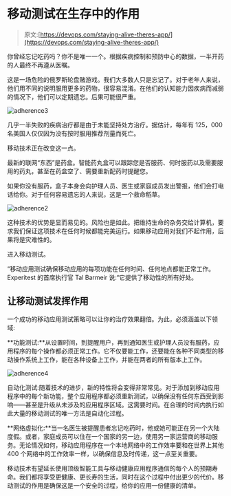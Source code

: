 # 移动测试在生存中的作用

> 原文:[https://devops.com/staying-alive-theres-app/](https://devops.com/staying-alive-theres-app/)

你曾经忘记吃药吗？你不是唯一一个。根据疾病控制和预防中心的数据，一半开药的人最终不再遵从医嘱。

这是一场危险的俄罗斯轮盘赌游戏。我们大多数人只是忘记了。对于老年人来说，他们用不同的说明服用更多的药物，很容易混淆。在他们的认知能力因疾病而减弱的情况下，他们可以定期遗忘。后果可能很严重。

![adherence3](../Images/9154c25977a31138a1aefb2ed1a0ab25.png)

几乎一半失败的疾病治疗都是由于未能坚持处方治疗。据估计，每年有 125，000 名美国人仅仅因为没有按时服用推荐剂量而死亡。

移动技术正在改变这一点。

最新的联网“东西”是药盒。智能药丸盒可以跟踪您是否服药、何时服药以及需要服用的药丸，甚至在药盒空了、需要重新配药时提醒您。

如果你没有服药，盒子本身会向护理人员、医生或家庭成员发出警报，他们会打电话给你。对于任何容易遗忘的人来说，这是一个救命稻草。

![adherence2](../Images/dd373defd84bc8be186ce55f753a4b8b.png)

这种技术的优势是显而易见的。风险也是如此。把维持生命的杂务交给计算机，要求我们保证这项技术在任何时候都能完美运行。如果移动应用对我们不起作用，后果将是灾难性的。

进入移动测试。

“移动应用测试确保移动应用的每项功能在任何时间、任何地点都能正常工作。Experitest 的首席执行官 Tal Barmeir 说:“它提供了移动性的所有好处。

## 让移动测试发挥作用

一个成功的移动应用测试策略可以让你的治疗效果翻倍。为此，必须涵盖以下领域:

**功能测试:**从设置时间，到提醒用户，再到通知医生或护理人员没有服药，应用程序的每个操作都必须正常工作。它不仅要能工作，还要能在各种不同类型的移动操作系统上工作，能在各种设备上工作，并能在两者的所有版本上工作。

![adherence4](../Images/d9cfd58cb7b7b7a9d99d5c1f854ede37.png)

自动化测试:随着技术的进步，新的特性将会变得非常常见。对于添加到移动应用程序中的每个新功能，整个应用程序都必须重新测试，以确保没有任何东西受到影响——甚至是升级从未涉及的应用程序区域。这需要时间。在合理的时间内执行如此大量的移动测试的唯一方法是自动化过程。

**网络虚拟化:**当一名医生被提醒患者忘记吃药时，他或她可能正在另一个大陆度假。或者，家庭成员可以住在一个国家的另一边，使用另一家运营商的移动服务。无论情况如何，移动应用程序在一个本地网络中的工作效率要和在世界上其他 400 个网络中的工作效率一样，以确保信息及时传递，这一点至关重要。

移动技术有望延长使用顶级智能工具与移动健康应用程序通信的每个人的预期寿命。我们都将享受更健康、更长寿的生活，同时在这个过程中付出更少的代价。移动测试的作用是确保这是一个安全的过程，给你的应用一份健康的清单。